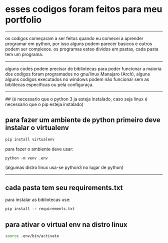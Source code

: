 # esses codigos foram feitos para meu portfolio

<hr>
os codigos começaram a ser feitos quando eu comecei a aprender programar em python,
por isso alguns podem parecer basicos  e outros podem ser complexos.
os programas estao dividos em pastas, cada pasta tem um programa.
<hr>
alguns codes podem precisar de bibliotecas para poder funcionar
a maioria dos codigos foram programados no gnu/linux Manajaro (Arch), 
alguns alguns codigos executados no windows podem não funcionar sem as biblitecas especificas 
ou pela configuraça.

<hr>
## (é necessario que o python 3 ja esteja instalado, caso seja linux é necessario que o pip esteja instalado)

## para fazer um ambiente de python primeiro deve instalar o virtualenv

```bash
pip install virtualenv
```

para fazer o ambiente deve usar:

```
python -m venv .env
```

(algumas distro linux usa-se python3 no lugar de python)

<hr>

## cada pasta tem seu requirements.txt

para instalar as bibliotecas
use:

```bash
pip install -r requirements.txt
```

## para ativar o virtual env na distro linux

```bash
source .env/bin/activate
```
